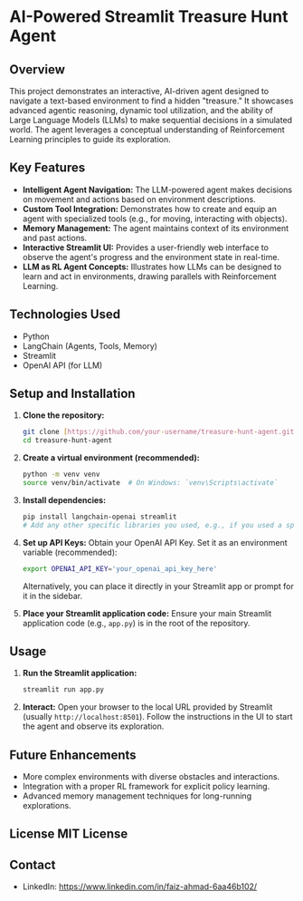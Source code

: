 # AI-Powered Streamlit Treasure Hunt Agent

## Overview
This project demonstrates an interactive, AI-driven agent designed to navigate a text-based environment to find a hidden "treasure." It showcases advanced agentic reasoning, dynamic tool utilization, and the ability of Large Language Models (LLMs) to make sequential decisions in a simulated world. The agent leverages a conceptual understanding of Reinforcement Learning principles to guide its exploration.

## Key Features
* **Intelligent Agent Navigation:** The LLM-powered agent makes decisions on movement and actions based on environment descriptions.
* **Custom Tool Integration:** Demonstrates how to create and equip an agent with specialized tools (e.g., for moving, interacting with objects).
* **Memory Management:** The agent maintains context of its environment and past actions.
* **Interactive Streamlit UI:** Provides a user-friendly web interface to observe the agent's progress and the environment state in real-time.
* **LLM as RL Agent Concepts:** Illustrates how LLMs can be designed to learn and act in environments, drawing parallels with Reinforcement Learning.

## Technologies Used
* Python
* LangChain (Agents, Tools, Memory)
* Streamlit
* OpenAI API (for LLM)

## Setup and Installation

1.  **Clone the repository:**
    ```bash
    git clone [https://github.com/your-username/treasure-hunt-agent.git](https://github.com/your-username/treasure-hunt-agent.git)
    cd treasure-hunt-agent
    ```

2.  **Create a virtual environment (recommended):**
    ```bash
    python -m venv venv
    source venv/bin/activate  # On Windows: `venv\Scripts\activate`
    ```

3.  **Install dependencies:**
    ```bash
    pip install langchain-openai streamlit
    # Add any other specific libraries you used, e.g., if you used a specific tool library
    ```

4.  **Set up API Keys:**
    Obtain your OpenAI API Key.
    Set it as an environment variable (recommended):
    ```bash
    export OPENAI_API_KEY='your_openai_api_key_here'
    ```
    Alternatively, you can place it directly in your Streamlit app or prompt for it in the sidebar.

5.  **Place your Streamlit application code:**
    Ensure your main Streamlit application code (e.g., `app.py`) is in the root of the repository.

## Usage

1.  **Run the Streamlit application:**
    ```bash
    streamlit run app.py
    ```

2.  **Interact:** Open your browser to the local URL provided by Streamlit (usually `http://localhost:8501`). Follow the instructions in the UI to start the agent and observe its exploration.

## Future Enhancements
* More complex environments with diverse obstacles and interactions.
* Integration with a proper RL framework for explicit policy learning.
* Advanced memory management techniques for long-running explorations.

## License MIT License

## Contact
* LinkedIn: https://www.linkedin.com/in/faiz-ahmad-6aa46b102/

